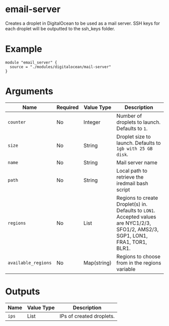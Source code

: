 # email-server

Creates a droplet in DigitalOcean to be used as a mail server. SSH keys for each droplet will be outputted to the ssh_keys folder.

# Example

```hcl
module "email_server" {
  source = "./modules/digitalocean/mail-server"
}
```

# Arguments

| Name                      | Required | Value Type | Description
|---------------------------| -------- | ---------- | -----------
|`counter`                  | No       | Integer    | Number of droplets to launch. Defaults to `1`.
|`size`                     | No       | String     | Droplet size to launch. Defaults to `1gb with 25 GB disk`.
|`name`                     | No       | String     | Mail server name
|`path`                     | No       | String     | Local path to retrieve the iredmail bash script
|`regions`                  | No       | List       | Regions to create Droplet(s) in. Defaults to `LON1`. Accepted values are NYC1/2/3, SFO1/2, AMS2/3, SGP1, LON1, FRA1, TOR1, BLR1.
|`available_regions`        | No       | Map(string)| Regions to choose from in the regions variable


# Outputs

| Name                      | Value Type | Description
|---------------------------| ---------- | -----------
|`ips`                      | List       | IPs of created droplets.
